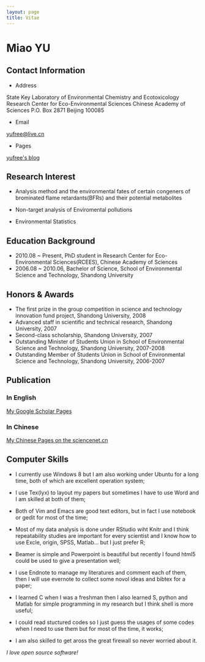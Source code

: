 ```yaml
---
layout: page
title: Vitae
---
```

# Miao YU

## Contact Information

- Address

State Key Laboratory of Environmental Chemistry and Ecotoxicology Research Center for Eco-Environmental Sciences
Chinese Academy of Sciences
P.O. Box 2871
Beijing 100085
  
- Email

yufree@live.cn

- Pages

[yufree's blog](http://yufree.github.io/blog/)

## Research Interest

- Analysis method and the environmental fates of certain congeners of brominated flame retardants(BFRs) and their potential metabolites

- Non-target analysis of Enviromental pollutions

- Environmental Statistics

## Education Background

- 2010.08 ~ Present, PhD student in Research Center for Eco-Environmental Sciences(RCEES), Chinese Academy of Sciences
- 2006.08 ~ 2010.06, Bachelor of Science, School of Environmental Science and Technology, Shandong University 

## Honors & Awards

- The first prize in the group competition in science and technology innovation fund project, Shandong University, 2008
- Advanced staff in scientific and technical research, Shandong University, 2007
- Second-class scholarship, Shandong University, 2007 
- Outstanding Minister of Students Union in School of Environmental Science and Technology, Shandong University, 2007-2008 
- Outstanding Member of Students Union in School of Environmental Science and Technology, Shandong University, 2006-2007 

## Publication

### In English

[My Google Scholar Pages](http://scholar.google.com/citations?user=SPNX8oUAAAAJ&hl=en)

### In Chinese

[My Chinese Pages on the sciencenet.cn](http://blog.sciencenet.cn/u/yufree)

## Computer Skills

- I currently use Windows 8 but I am also working under Ubuntu for a long time, both of which are excellent operation system;

- I use Tex(lyx) to layout my papers but sometimes I have to use Word and I am skilled at both of them;

- Both of Vim and Emacs are good text editors, but in fact I use notebook or gedit for most of the time;

- Most of my data analysis is done under RStudio wiht Knitr and I think repeatability studies are important for every scientist and I know how to use Excle, origin, SPSS, Matlab... but I just prefer R;

- Beamer is simple and Powerpoint is beautiful but recently I found html5 could be used to give a presentation well;

- I use Endnote to manage my literatures and comment each of them, then I will use evernote to collect some novol ideas and bibtex for a paper;

- I learned C when I was a freshman then I also learned S, python and Matlab for simple programming in my research but I think shell is more useful;

- I could read stuctured codes so I just guess the usages of some codes when I need to use them but for most of the time, it works;

- I am also skilled to get aross the great firewall so never worried about it.

_I love open source software!_
